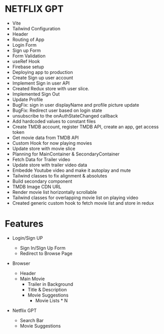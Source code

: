 # NETFLIX GPT
- Vite
- Tailwind Configuration
- Header
- Routing of App
- Login Form
- Sign up Form
- Form Validation
- useRef Hook
- Firebase setup
- Deploying app to production
- Create Sign up user account
- Implement Sign in user API
- Created Redux store with user slice.
- Implemented Sign Out 
- Update Profile
- BugFix: sign in user displayName and profile picture update
- BugFix: Redirect user based on login state
- unsubscribe to the onAuthStateChanged callback
- Add hardcoded values to constant files
- Create TMDB account, register TMDB API, create an app, get access token
- Get movie data from TMDB API
- Custom Hook for now playing movies
- Update store with movie slice
- Planning for MainContainer & SecondaryContainer
- Fetch Data for Trailer video
- Update store with trailer video data
- Embedde Youtube video and make it autoplay and mute
- Tailwind classes to fix alignment & absolutes
- Build secondary component
- TMDB Image CDN URL
- Render movie list horizontally scrollable
- Tailwind classes for overlapping movie list on playing video
- Created generic custom hook to fetch movie list and store in redux

# Features

- Login/Sign UP
    - Sign In/SIgn Up Form
    - Redirect to Browse Page
- Browser
    - Header
    - Main Movie
        - Trailer in Background
        - Title & Description
        - Movie Suggestions
            - Movie Lists * N

- Netflix GPT
    - Search Bar
    - Movie Suggestions
